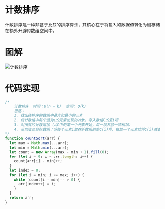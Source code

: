 # 计数排序

计数排序是一种非基于比较的排序算法，其核心在于将输入的数据值转化为键存储在额外开辟的数组空间中。 

# 图解

![计数排序](/public/img/algorithm/计数排序.gif)

# 代码实现

```js
/*
    计数排序  时间：O(n + k)  空间: O(k)
    思路：
    1. 找出待排序的数组中最大和最小的元素
    2. 统计数组中每个值为i的元素出现的次数，存入数组C的第i项
    3. 对所有的计数累加（从C中的第一个元素开始，每一项和前一项相加）
    4. 反向填充目标数组：将每个元素i放在新数组的第C(i)项，每放一个元素就将C(i)减去1
*/
function countSort(arr) {
  let max = Math.max(...arr);
  let min = Math.min(...arr);
  let count = new Array(max - min + 1).fill(0);
  for (let i = 0; i < arr.length; i++) {
    count[arr[i] - min]++;
  }
  let index = 0;
  for (let i = min; i <= max; i++) {
    while (count[i - min]-- > 0) {
      arr[index++] = i;
    }
  }
  return arr;
}